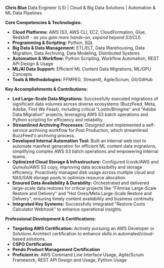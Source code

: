 **Chris Blue**
Data Engineer (L5) | Cloud & Big Data Solutions | Automation & ML Data Pipelines

**Core Competencies & Technologies:**
* **Cloud Platforms:** AWS (S3, AWS CLI, EC2, CloudFormation, Glue, Redshift - *as you gain more hands-on, expand beyond S3/CLI*)
* **Programming & Scripting:** Python, SQL
* **Big Data & Data Management:** ETL/ELT, Data Warehousing, Data Migration, Data Archiving, Data Modeling, Distributed Systems
* **Automation & Workflow:** Python Scripting, Workflow Automation, REST API Design & Usage
* **ML/AI Data Support:** Efficient ML Content Data Migrations, ML/GPU Concepts
* **Tools & Methodologies:** FFMPEG, Streamlit, Agile/Scrum, Git/GitHub

**Key Accomplishments & Contributions:**
* **Led Large-Scale Data Migrations:** Successfully executed migrations of significant data volumes across diverse ecosystems (BuzzFeed, Meta, Adobe, First We Feast), including critical "Lostin/Bringme" and "Adobe Data Migration" projects, leveraging AWS S3 batch operations and Python scripting for efficiency and reliability.
* **Streamlined Archiving Processes:** Designed and implemented a self-service archiving workflow for Post Production, which streamlined BuzzFeed's archiving process. 
* **Developed Internal Automation Tool:** Built an internal web tool to automate manifest generation for efficient ML content data migrations, simplifying complex AWS S3 batch operations and empowering internal teams.
* **Optimized Cloud Storage & Infrastructure:** Configured Iconik/AWS and Qumulo/AWS S3 copy, improving data accessibility and storage efficiency. Proactively managed disk usage across multiple cloud and NAS/SAN storage pools to optimize resource allocation.
* **Ensured Data Availability & Durability:** Orchestrated and delivered large-scale data restores for critical projects like "Filmrise Large-Scale Restore and Delivery" and "Hot Ones/Meta Large-Scale Restore and Delivery", ensuring timely content availability and business continuity.
* **Integrated Key Systems:** Successfully integrated "Restore Costs Calculator Webhook" to enhance operational insights.

**Professional Development & Certifications:**
* **Targeting AWS Certification:** Actively pursuing an AWS Developer or Solutions Architect certification to enhance skills in automated/cloud-based solutions.
* **CSPO Certification**
* **Pendo Product Management Certification**
* **Proficient in:** AWS Command Line Interface Usage, Agile/Scrum Framework, REST API Design and Usage, Python Usage
